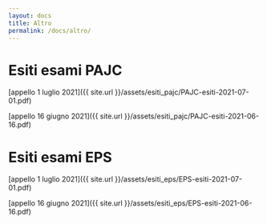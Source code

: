 ```yaml
---
layout: docs
title: Altro
permalink: /docs/altro/
---
```


# Esiti esami PAJC
[appello 1 luglio 2021]({{ site.url }}/assets/esiti_pajc/PAJC-esiti-2021-07-01.pdf)

[appello 16 giugno 2021]({{ site.url }}/assets/esiti_pajc/PAJC-esiti-2021-06-16.pdf)


# Esiti esami EPS
[appello 1 luglio 2021]({{ site.url }}/assets/esiti_eps/EPS-esiti-2021-07-01.pdf)

[appello 16 giugno 2021]({{ site.url }}/assets/esiti_eps/EPS-esiti-2021-06-16.pdf)
